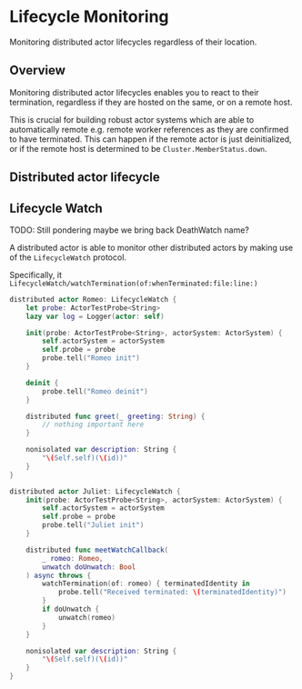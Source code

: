 # Lifecycle Monitoring

Monitoring distributed actor lifecycles regardless of their location. 

## Overview

Monitoring distributed actor lifecycles enables you to react to their termination, regardless if they are hosted on the same, or on a remote host.

This is crucial for building robust actor systems which are able to automatically remote e.g. remote worker references as they are confirmed to have terminated.
This can happen if the remote actor is just deinitialized, or if the remote host is determined to be ``Cluster.MemberStatus.down``.

## Distributed actor lifecycle

## Lifecycle Watch

TODO: Still pondering maybe we bring back DeathWatch name?

A distributed actor is able to monitor other distributed actors by making use of the ``LifecycleWatch`` protocol.

Specifically, it ``LifecycleWatch/watchTermination(of:whenTerminated:file:line:)``

```swift
distributed actor Romeo: LifecycleWatch {
    let probe: ActorTestProbe<String>
    lazy var log = Logger(actor: self)

    init(probe: ActorTestProbe<String>, actorSystem: ActorSystem) {
        self.actorSystem = actorSystem
        self.probe = probe
        probe.tell("Romeo init")
    }

    deinit {
        probe.tell("Romeo deinit")
    }

    distributed func greet(_ greeting: String) {
        // nothing important here
    }

    nonisolated var description: String {
        "\(Self.self)(\(id))"
    }
}

distributed actor Juliet: LifecycleWatch {
    init(probe: ActorTestProbe<String>, actorSystem: ActorSystem) {
        self.actorSystem = actorSystem
        self.probe = probe
        probe.tell("Juliet init")
    }

    distributed func meetWatchCallback(
        _ romeo: Romeo,
        unwatch doUnwatch: Bool
    ) async throws {
        watchTermination(of: romeo) { terminatedIdentity in
            probe.tell("Received terminated: \(terminatedIdentity)")
        }
        if doUnwatch {
            unwatch(romeo)
        }
    }

    nonisolated var description: String {
        "\(Self.self)(\(id))"
    }
}
```

